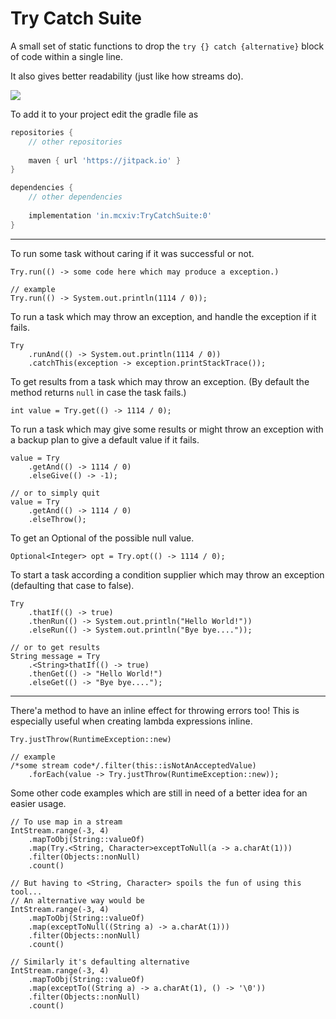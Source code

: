 # Try Catch Suite

A small set of static functions to drop the `try {} catch {alternative}` block of code within a single line.

It also gives better readability (just like how streams do).

[![](https://img.shields.io/discord/872811194170347520?color=%237289da&logoColor=%23424549)](https://discord.gg/Ar6Zuj2m82)

To add it to your project edit the gradle file as
```groovy
repositories {
    // other repositories
    
    maven { url 'https://jitpack.io' }
}

dependencies {
    // other dependencies
    
    implementation 'in.mcxiv:TryCatchSuite:0'
}
```

---

To run some task without caring if it was successful or not.

```
Try.run(() -> some code here which may produce a exception.)

// example
Try.run(() -> System.out.println(1114 / 0));
```

To run a task which may throw an exception, and handle the exception if it fails.

```
Try
    .runAnd(() -> System.out.println(1114 / 0))
    .catchThis(exception -> exception.printStackTrace());
```

To get results from a task which may throw an exception.
(By default the method returns `null` in case the task fails.)

```
int value = Try.get(() -> 1114 / 0);
```

To run a task which may give some results or might throw an exception with a backup plan to give a default value if it
fails.

```
value = Try
    .getAnd(() -> 1114 / 0)
    .elseGive(() -> -1);
    
// or to simply quit
value = Try
    .getAnd(() -> 1114 / 0)
    .elseThrow();
```

To get an Optional of the possible null value.

```
Optional<Integer> opt = Try.opt(() -> 1114 / 0);
```

To start a task according a condition supplier which may throw an exception (defaulting that case to false).

```
Try
    .thatIf(() -> true)
    .thenRun(() -> System.out.println("Hello World!"))
    .elseRun(() -> System.out.println("Bye bye...."));
    
// or to get results
String message = Try
    .<String>thatIf(() -> true)
    .thenGet(() -> "Hello World!")
    .elseGet(() -> "Bye bye....");
```

---

There'a method to have an inline effect for throwing errors too!
This is especially useful when creating lambda expressions inline.

```
Try.justThrow(RuntimeException::new)

// example
/*some stream code*/.filter(this::isNotAnAcceptedValue)
    .forEach(value -> Try.justThrow(RuntimeException::new));
```

Some other code examples which are still in need of a better idea for an easier usage.

```
// To use map in a stream 
IntStream.range(-3, 4)
    .mapToObj(String::valueOf)
    .map(Try.<String, Character>exceptToNull(a -> a.charAt(1)))
    .filter(Objects::nonNull)
    .count()

// But having to <String, Character> spoils the fun of using this tool...
// An alternative way would be
IntStream.range(-3, 4)
    .mapToObj(String::valueOf)
    .map(exceptToNull((String a) -> a.charAt(1)))
    .filter(Objects::nonNull)
    .count()
    
// Similarly it's defaulting alternative
IntStream.range(-3, 4)
    .mapToObj(String::valueOf)
    .map(exceptTo((String a) -> a.charAt(1), () -> '\0'))
    .filter(Objects::nonNull)
    .count()
```
